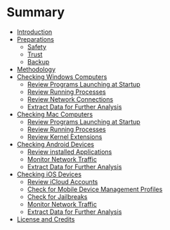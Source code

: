 # Summary

* [Introduction](README.md)
* [Preparations](preparations.md)
  * [Safety](safety.md)
  * [Trust](trust.md)
  * [Backup](backup.md)
* [Methodology](methodology.md)
* [Checking Windows Computers](windows.md)
  * [Review Programs Launching at Startup](windows/autoruns.md)
  * [Review Running Processes](windows/processes.md)
  * [Review Network Connections](windows/network.md)
  * [Extract Data for Further Analysis](windows/extract.md)
* [Checking Mac Computers](mac.md)
  * [Review Programs Launching at Startup]()
  * [Review Running Processes]()
  * [Review Kernel Extensions]()
* [Checking Android Devices](android.md)
  * [Review installed Applications]()
  * [Monitor Network Traffic]()
  * [Extract Data for Further Analysis]()
* [Checking iOS Devices](ios.md)
  * [Review iCloud Accounts](ios/icloud.md)
  * [Check for Mobile Device Management Profiles](ios/mdm.md)
  * [Check for Jailbreaks](ios/jailbreaks.md)
  * [Monitor Network Traffic]()
  * [Extract Data for Further Analysis]()
* [License and Credits](license-credits.md)
